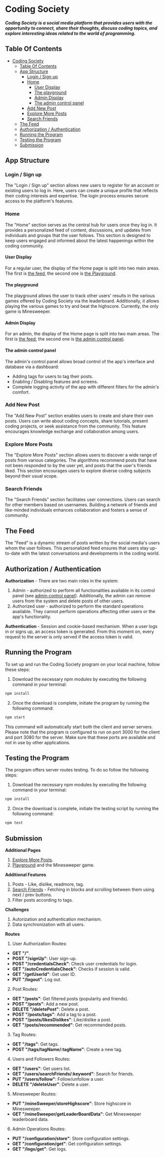 # Coding Society

**_Coding Society is a social media platform that provides users with the opportunity to connect, share their thoughts, discuss coding topics, and explore interesting ideas related to the world of programming._**

## Table Of Contents

- [Coding Society](#coding-society)
  - [Table Of Contents](#table-of-contents)
  - [App Structure](#app-structure)
    - [Login / Sign up](#login--sign-up)
    - [Home](#home)
      - [User Display](#user-display)
      - [The playground](#the-playground)
      - [Admin Display](#admin-display)
      - [The admin control panel](#the-admin-control-panel)
    - [Add New Post](#add-new-post)
    - [Explore More Posts](#explore-more-posts)
    - [Search Friends](#search-friends)
  - [The Feed](#the-feed)
  - [Authorization / Authentication](#authorization--authentication)
  - [Running the Program](#running-the-program)
  - [Testing the Program](#testing-the-program)
  - [Submission](#submission)

## App Structure

### Login / Sign up

The "Login / Sign up" section allows new users to register for an account or existing users to log in. Here, users can create a unique profile that reflects their coding interests and expertise. The login process ensures secure access to the platform's features.

### Home

The "Home" section serves as the central hub for users once they log in. It provides a personalized feed of content, discussions, and updates from individuals and groups that the user follows. This section is designed to keep users engaged and informed about the latest happenings within the coding community.

#### User Display

For a regular user, the display of the Home page is split into two main areas. The first is [the feed](#the-feed), the second one is [the Playground](#the-playground).

#### The playground

The playground allows the user to track other users' results in the various games offered by Coding Society via the leaderboard. Additionally, it allows playing the various games to try and beat the highscore. Currently, the only game is Minesweeper.

#### Admin Display

For an admin, the display of the Home page is split into two main areas. The first is [the feed](#the-feed), the second one is [the admin control panel](#the-admin-control-panel).

#### The admin control panel

The admin's control panel allows broad control of the app's interface and database via a dashboard:

- Adding tags for users to tag their posts.
- Enabling / Disabling features and screens.
- Complete logging activity of the app with different filters for the admin's comfort.

### Add New Post

The "Add New Post" section enables users to create and share their own posts. Users can write about coding concepts, share tutorials, present coding projects, or seek assistance from the community. This feature encourages knowledge exchange and collaboration among users.

### Explore More Posts

The "Explore More Posts" section allows users to discover a wide range of posts from various categories. The algorithms recommend posts that have not been responded to by the user yet, and posts that the user's friends liked. This section encourages users to explore diverse coding subjects beyond their usual scope.

### Search Friends

The "Search Friends" section facilitates user connections. Users can search for other members based on usernames. Building a network of friends and like-minded individuals enhances collaboration and fosters a sense of community.

## The Feed

The "Feed" is a dynamic stream of posts written by the social media's users whom the user follows. This personalized feed ensures that users stay up-to-date with the latest conversations and developments in the coding world.

## Authorization / Authentication

**Authorization** - There are two main roles in the system:

1. Admin - authorized to perform all functionalities available in its control panel (see [admin control panel](#the-admin-control-panel)). Additionally, the admin can remove users from the system and delete posts of other users.
2. Authorized user - authorized to perform the standard operations available. They cannot perform operations affecting other users or the app's functionality.

**Authentication** - Session and cookie-based mechanism. When a user logs in or signs up, an access token is generated. From this moment on, every request to the server is only served if the access token is valid.

## Running the Program

To set up and run the Coding Society program on your local machine, follow these steps:

1. Download the necessary npm modules by executing the following command in your terminal:

```sh
npm install
```

2. Once the download is complete, initiate the program by running the following command:

```sh
npm start
```

This command will automatically start both the client and server servers. Please note that the program is configured to run on port 3000 for the client and port 3080 for the server. Make sure that these ports are available and not in use by other applications.

## Testing the Program

The program offers server routes testing. To do so follow the following steps:

1. Download the necessary npm modules by executing the following command in your terminal:

```sh
npm install
```

2. Once the download is complete, initiate the testing script by running the following command:

```sh
npm test
```

## Submission

**Additional Pages**

1.  [Explore More Posts](#explore-more-posts).
2.  [Playground](#the-playground) and the Minesweeper game.

**Additional Features**

1. Posts - Like, dislike, readmore, tag.
2. [Search Friends](#search-friends) - Fetching in blocks and scrolling between them using next / prev buttons.
3. Filter posts according to tags.

**Challenges**

1. Autorization and authentication mechanism.
2. Data synchronization with all users.

**Routes**

1. User Authorization Routes:

- **GET "/"**.
- **POST "/signUp"**: User sign-up.
- **POST "/credentialsCheck"**: Check user credentials for login.
- **GET "/autoCredentialsCheck"**: Checks if session is valid.
- **GET "/getUserId"**: Get user ID.
- **PUT "/logout"**: Log out.

2. Post Routes:

- **GET "/posts"**: Get filtered posts (popularity and friends).
- **POST "/posts"**: Add a new post.
- **DELETE "/deletePost"**: Delete a post.
- **POST "/posts/tags"**: Add a tag to a post.
- **POST "/posts/likesDislikes"**: Like/dislike a post.
- **GET "/posts/recommended"**: Get recommended posts.

3. Tag Routes:

- **GET "/tags"**: Get tags.
- **POST "/tags/tagName/:tagName"**: Create a new tag.

4. Users and Followers Routes:

- **GET "/users"**: Get users list.
- **GET "/users/searchFriends/:keyword"**: Search for friends.
- **PUT "/users/follow"**: Follow/unfollow a user.
- **DELETE "/deleteUser"**: Delete a user.

5. Minesweeper Routes:

- **PUT "/mineSweeper/storeHighscore"**: Store highscore in Minesweeper.
- **GET "/mineSweeper/getLeaderBoardData"**: Get Minesweeper leaderboard data.

6. Admin Operations Routes:

- **PUT "/configuration/store"**: Store configuration settings.
- **GET "/configuration/get"**: Get configuration settings.
- **GET "/logs/get"**: Get logs.
